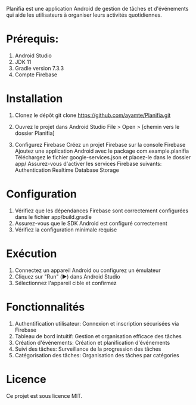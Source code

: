 Planifia est une application Android de gestion de tâches et d'événements qui aide les utilisateurs à organiser leurs activités quotidiennes.

# Prérequis:
1. Android Studio
2. JDK 11
3. Gradle version 7.3.3
4. Compte Firebase


# Installation
1. Clonez le dépôt
git clone https://github.com/ayamte/Planifia.git  

2. Ouvrez le projet dans Android Studio
File > Open > [chemin vers le dossier Planifia]

3. Configurez Firebase
 Créez un projet Firebase sur la console Firebase
 Ajoutez une application Android avec le package com.example.planifia
 Téléchargez le fichier google-services.json et placez-le dans le dossier app/
 Assurez-vous d'activer les services Firebase suivants:
    Authentication 
    Realtime Database
    Storage

# Configuration
1.  Vérifiez que les dépendances Firebase sont correctement configurées dans le fichier app/build.gradle 
2. Assurez-vous que le SDK Android est configuré correctement 
3. Vérifiez la configuration minimale requise 

# Exécution
1. Connectez un appareil Android ou configurez un émulateur
2. Cliquez sur "Run" (▶️) dans Android Studio
3. Sélectionnez l'appareil cible et confirmez


# Fonctionnalités
1. Authentification utilisateur: Connexion et inscription sécurisées via Firebase
2. Tableau de bord intuitif: Gestion et organisation efficace des tâches
3. Création d'événements: Création et planification d'événements
4. Suivi des tâches: Surveillance de la progression des tâches
5. Catégorisation des tâches: Organisation des tâches par catégories

# Licence
Ce projet est sous licence MIT.

